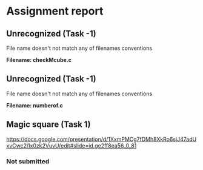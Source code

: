 # Assignment report
## Unrecognized (Task -1)
File name doesn't not match any of filenames conventions

**Filename: checkMcube.c**
## Unrecognized (Task -1)
File name doesn't not match any of filenames conventions

**Filename: numberof.c**
## Magic square (Task 1)
https://docs.google.com/presentation/d/1XxmPMCg7fDMh8XkRo6sjJ47adUxvCwc2l1x0zk2VuvU/edit#slide=id.ge2ff8ea56_0_81

### Not submitted
